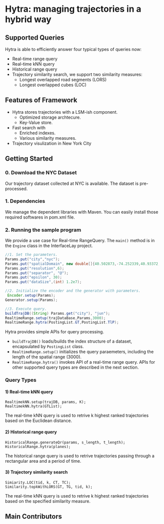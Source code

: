 # Hytra: managing trajectories in a hybrid way

## Supported Queries

Hytra is able to efficiently answer four typical types of queries now:

* Real-time range query
* Real-time kNN query
* Historical range query
* Trajectory similarity search, we support two similarity measures:
  * Longest overlapped road segments (LORS)
  * Longest overlapped cubes (LOC)

## Features of Framework

* Hytra stores trajectories with a LSM-ish component.
  * Optimized storage archtecure.
  * Key-Value store.
* Fast search with
  * Enriched indexes.
  * Various similarity measures.
* Trajectory visulization in New York City

## Getting Started

### 0. Download the NYC Dataset

Our trajectory dataset collected at NYC is available. The dataset is pre-processed. 

### 1. Dependencies

We manage the dependent libraries with Maven. You can easily install those required softwares in pom.xml file.

### 2. Running the sample program

We provide a use case for Real-time RangeQuery. The `main()` method is in the `Engine` class in the InterfaceLay project.

```java
//1. Set the parameters.     
Params.put("city","nyc");     
Params.put("spatialDomain", new double[]{40.502873,-74.252339,40.93372,-73.701241});        
Params.put("resolution",6);        
Params.put("separator", "@");        
Params.put("epsilon", 30);        
Params.put("dataSize",(int) 1.2e7);

//2. Initialize the encoder and the generator with parameters.
 Encoder.setup(Params);
Generator.setup(Params);

//3. Execute query.
buildTrajDB((String) Params.get("city"), "jun");
RealtimeRange.setup(trajDataBase,Params,3000);
RealtimeRange.hytra(PostingList.GT,PostingList.TlP);
```

Hytra provides simple APIs for query processing.

* `buildTrajDB()` loads/builds the index structure of a dataset, encapsulated by `PostingList` class.
* `RealtimeRange.setup()` initializes the query paraemeters, including the length of the spatial range (3000).
* `RealtimeRange.hytra()` invokes API of a real-time range query. APIs for other supported query types are described in the next section.

### Query Types

#### 1) Real-time kNN query

```
RealtimekNN.setup(trajDB, params, K);
RealtimekNN.hytra(GTList);
```

The real-time kNN query is used to retrive k highest ranked trajectories based on the Euclidean distance. 

#### 2) Historical range query

```
HistoricalRange.generateQr(params, s_length, t_length);
HistoricalRange.hytra(planes);
```

The historical range query is used to retrive trajectories passing through a rectangular area and a period of time.

#### 3) Trajectory similarity search

```
Simiarity.LOC(tid, k, CT, TC);
Similarity.topkWithLORS(GT, TG, tid, k);
```

The real-time kNN query is used to retrive k highest ranked trajectories based on the specified similarity measure.

## Main Contributors

